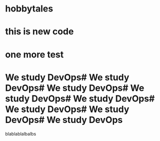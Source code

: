 # hobbytales
# this is new code
# one more test
# We study DevOps# We study DevOps# We study DevOps# We study DevOps# We study DevOps# We study DevOps# We study DevOps# We study DevOps
blablablalbalbs